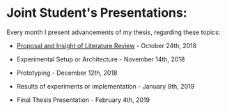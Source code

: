# Joint Student's Presentations:

Every month I present advancements of my thesis, regarding these topics:

* [Proposal and Insight of Literature Review]() - October 24th, 2018

* Experimental Setup or Architecture - November 14th, 2018

* Prototyping - December 12th, 2018

* Results of experiments or implementation - January 9th, 2019

* Final Thesis Presentation - February 4th, 2019
